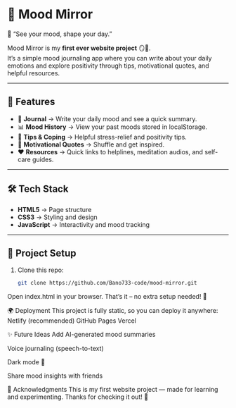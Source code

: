 # 🌈 Mood Mirror

🌸 “See your mood, shape your day.”

Mood Mirror is my **first ever website project** 🪞🎉.  
It’s a simple mood journaling app where you can write about your daily emotions and explore positivity through tips, motivational quotes, and helpful resources.  

---

## 🚀 Features
- 📝 **Journal** → Write your daily mood and see a quick summary.
- 📊 **Mood History** → View your past moods stored in localStorage.
- 🧘 **Tips & Coping** → Helpful stress-relief and positivity tips.
- 🌟 **Motivational Quotes** → Shuffle and get inspired.
- ❤️ **Resources** → Quick links to helplines, meditation audios, and self-care guides.

---

## 🛠️ Tech Stack
- **HTML5** → Page structure  
- **CSS3** → Styling and design  
- **JavaScript** → Interactivity and mood tracking  

---

## 📂 Project Setup
1. Clone this repo:
   ```bash
   git clone https://github.com/Bano733-code/mood-mirror.git
Open index.html in your browser.
That’s it – no extra setup needed! 🎉

🌍 Deployment
This project is fully static, so you can deploy it anywhere:
Netlify (recommended)
GitHub Pages
Vercel

✨ Future Ideas
Add AI-generated mood summaries

Voice journaling (speech-to-text)

Dark mode 🌙

Share mood insights with friends

🙏 Acknowledgments
This is my first website project — made for learning and experimenting.
Thanks for checking it out! 💖
